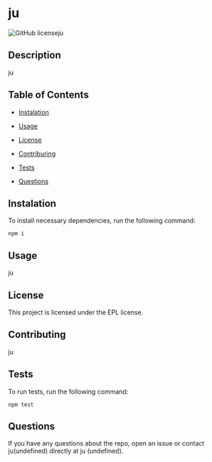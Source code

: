 
# ju
![GitHub license](https://img.shields.io/badge/license-MIT-blue.svg)ju

## Description
ju

## Table of Contents

* [Instalation](#instaltion)

* [Usage](#usage)

* [License](#License)

* [Contriburing](#contributing)

* [Tests](#tests)

* [Questions](#questions)

## Instalation
To install necessary dependencies, run the following command:

```
npm i
```

## Usage
ju

## License
This project is licensed under the EPL license.

## Contributing
ju

## Tests
To run tests, run the following command:

```
npm test
```

## Questions
If you have any questions about the repo, open an issue or contact ju(undefined) directly at ju (undefined).
